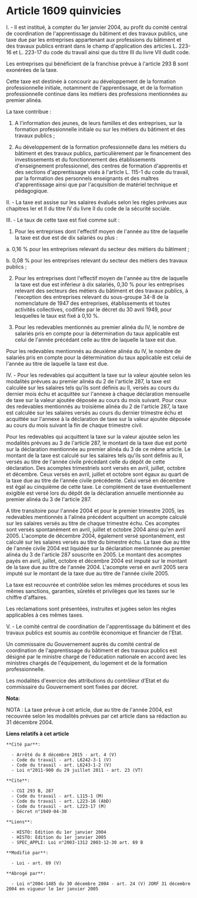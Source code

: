 # Article 1609 quinvicies

I. - Il est institué, à compter du 1er janvier 2004, au profit du comité central de coordination de l'apprentissage du
bâtiment et des travaux publics, une taxe due par les entreprises appartenant aux professions du bâtiment et des travaux
publics entrant dans le champ d'application des articles L. 223-16 et L. 223-17 du code du travail ainsi que du titre III du
livre VII dudit code.

Les entreprises qui bénéficient de la franchise prévue à l'article 293 B sont exonérées de la taxe.

Cette taxe est destinée à concourir au développement de la formation professionnelle initiale, notamment de l'apprentissage,
et de la formation professionnelle continue dans les métiers des professions mentionnées au premier alinéa.

La taxe contribue :

1. A l'information des jeunes, de leurs familles et des entreprises, sur la formation professionnelle initiale ou sur les
métiers du bâtiment et des travaux publics ;

2. Au développement de la formation professionnelle dans les métiers du bâtiment et des travaux publics, particulièrement par
le financement des investissements et du fonctionnement des établissements d'enseignement professionnel, des centres de
formation d'apprentis et des sections d'apprentissage visés à l'article L. 115-1 du code du travail, par la formation des
personnels enseignants et des maîtres d'apprentissage ainsi que par l'acquisition de matériel technique et pédagogique.

II. - La taxe est assise sur les salaires évalués selon les règles prévues aux chapitres Ier et II du titre IV du livre II du
code de la sécurité sociale.

III. - Le taux de cette taxe est fixé comme suit :

1. Pour les entreprises dont l'effectif moyen de l'année au titre de laquelle la taxe est due est de dix salariés ou plus :

a. 0,16 % pour les entreprises relevant du secteur des métiers du bâtiment ;

b. 0,08 % pour les entreprises relevant du secteur des métiers des travaux publics ;

2. Pour les entreprises dont l'effectif moyen de l'année au titre de laquelle la taxe est due est inférieur à dix salariés,
0,30 % pour les entreprises relevant des secteurs des métiers du bâtiment et des travaux publics, à l'exception des
entreprises relevant du sous-groupe 34-8 de la nomenclature de 1947 des entreprises, établissements et toutes activités
collectives, codifiée par le décret du 30 avril 1949, pour lesquelles le taux est fixé à 0,10 %.

3. Pour les redevables mentionnés au premier alinéa du IV, le nombre de salariés pris en compte pour la détermination du taux
applicable est celui de l'année précédant celle au titre de laquelle la taxe est due.

Pour les redevables mentionnés au deuxième alinéa du IV, le nombre de salariés pris en compte pour la détermination du taux
applicable est celui de l'année au titre de laquelle la taxe est due.

IV. - Pour les redevables qui acquittent la taxe sur la valeur ajoutée selon les modalités prévues au premier alinéa du 2 de
l'article 287, la taxe est calculée sur les salaires tels qu'ils sont définis au II, versés au cours du dernier mois échu et
acquittée sur l'annexe à chaque déclaration mensuelle de taxe sur la valeur ajoutée déposée au cours du mois suivant. Pour
ceux des redevables mentionnés au troisième alinéa du 2 de l'article 287, la taxe est calculée sur les salaires versés au
cours du dernier trimestre échu et acquittée sur l'annexe à la déclaration de taxe sur la valeur ajoutée déposée au cours du
mois suivant la fin de chaque trimestre civil.

Pour les redevables qui acquittent la taxe sur la valeur ajoutée selon les modalités prévues au 3 de l'article 287, le
montant de la taxe due est porté sur la déclaration mentionnée au premier alinéa du 3 de ce même article. Le montant de la
taxe est calculé sur les salaires tels qu'ils sont définis au II, versés au titre de l'année civile précédant celle du dépôt
de cette déclaration. Des acomptes trimestriels sont versés en avril, juillet, octobre et décembre. Ceux versés en avril,
juillet et octobre sont égaux au quart de la taxe due au titre de l'année civile précédente. Celui versé en décembre est égal
au cinquième de cette taxe. Le complément de taxe éventuellement exigible est versé lors du dépôt de la déclaration annuelle
mentionnée au premier alinéa du 3 de l'article 287.

A titre transitoire pour l'année 2004 et pour le premier trimestre 2005, les redevables mentionnés à l'alinéa précédent
acquittent un acompte calculé sur les salaires versés au titre de chaque trimestre échu. Ces acomptes sont versés
spontanément en avril, juillet et octobre 2004 ainsi qu'en avril 2005. L'acompte de décembre 2004, également versé
spontanément, est calculé sur les salaires versés au titre du bimestre échu. La taxe due au titre de l'année civile 2004 est
liquidée sur la déclaration mentionnée au premier alinéa du 3 de l'article 287 souscrite en 2005. Le montant des acomptes
payés en avril, juillet, octobre et décembre 2004 est imputé sur le montant de la taxe due au titre de l'année 2004.
L'acompte versé en avril 2005 sera imputé sur le montant de la taxe due au titre de l'année civile 2005.

La taxe est recouvrée et contrôlée selon les mêmes procédures et sous les mêmes sanctions, garanties, sûretés et privilèges
que les taxes sur le chiffre d'affaires.

Les réclamations sont présentées, instruites et jugées selon les règles applicables à ces mêmes taxes.

V. - Le comité central de coordination de l'apprentissage du bâtiment et des travaux publics est soumis au contrôle
économique et financier de l'Etat.

Un commissaire du Gouvernement auprès du comité central de coordination de l'apprentissage du bâtiment et des travaux publics
est désigné par le ministre chargé de l'éducation nationale en accord avec les ministres chargés de l'équipement, du logement
et de la formation professionnelle.

Les modalités d'exercice des attributions du contrôleur d'Etat et du commissaire du Gouvernement sont fixées par décret.

**Nota:**

NOTA : La taxe prévue à cet article, due au titre de l'année 2004, est recouvrée selon les modalités prévues par cet article
dans sa rédaction au 31 décembre 2004.

**Liens relatifs à cet article**

	**Cité par**:

	  - Arrêté du 8 décembre 2015 - art. 4 (V)
	  - Code du travail - art. L6242-3-1 (V)
	  - Code du travail - art. L6243-1-2 (V)
	  - Loi n°2011-900 du 29 juillet 2011 - art. 23 (VT)

	**Cite**:

	  - CGI 293 B, 287
	  - Code du travail - art. L115-1 (M)
	  - Code du travail - art. L223-16 (AbD)
	  - Code du travail - art. L223-17 (M)
	  - Décret n°1949-04-30

	**Liens**:

	  - HISTO: Edition du 1er janvier 2004
	  - HISTO: Edition du 1er janvier 2005
	  - SPEC_APPLI: Loi n°2003-1312 2003-12-30 art. 69 B

	**Modifié par**:

	  - Loi - art. 69 (V)

	**Abrogé par**:

	  - Loi n°2004-1485 du 30 décembre 2004 - art. 24 (V) JORF 31 décembre 2004 en vigueur le 1er janvier 2005
